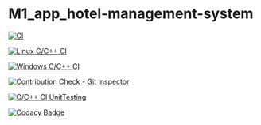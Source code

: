 # M1_app_hotel-management-system

[![CI](https://github.com/ShaikBhijalani/M1_app_hotel-management-system/actions/workflows/main.yml/badge.svg)](https://github.com/ShaikBhijalani/M1_app_hotel-management-system/actions/workflows/main.yml)

[![Linux C/C++ CI](https://github.com/ShaikBhijalani/M1_app_hotel-management-system/actions/workflows/Linux_c-cpp.yml/badge.svg)](https://github.com/ShaikBhijalani/M1_app_hotel-management-system/actions/workflows/Linux_c-cpp.yml)

[![Windows C/C++ CI](https://github.com/ShaikBhijalani/M1_app_hotel-management-system/actions/workflows/windows_c-ccp.yml/badge.svg)](https://github.com/ShaikBhijalani/M1_app_hotel-management-system/actions/workflows/windows_c-ccp.yml)

[![Contribution Check - Git Inspector](https://github.com/ShaikBhijalani/M1_app_hotel-management-system/actions/workflows/gitinspector.yml/badge.svg)](https://github.com/ShaikBhijalani/M1_app_hotel-management-system/actions/workflows/gitinspector.yml)

[![C/C++ CI UnitTesting](https://github.com/ShaikBhijalani/M1_app_hotel-management-system/actions/workflows/unit_testing.yml/badge.svg)](https://github.com/ShaikBhijalani/M1_app_hotel-management-system/actions/workflows/unit_testing.yml)

[![Codacy Badge](https://app.codacy.com/project/badge/Grade/640892c9cdee4648bcfcc13984092421)](https://www.codacy.com/gh/ShaikBhijalani/M1_app_hotel-management-system/dashboard?utm_source=github.com&amp;utm_medium=referral&amp;utm_content=ShaikBhijalani/M1_app_hotel-management-system&amp;utm_campaign=Badge_Grade)
